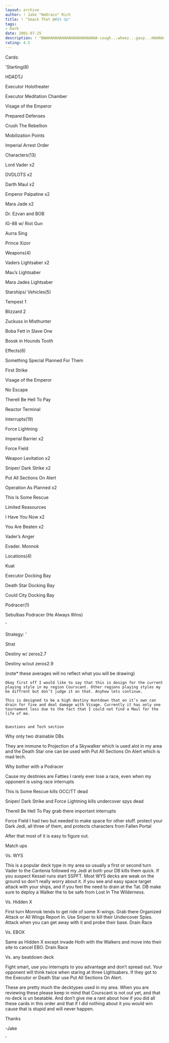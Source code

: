 ```yaml
---
layout: archive
author: ! Jake "NeDraco" Rich
title: ! "Smack That @#$% Up"
tags:
- Dark
date: 2001-07-25
description: ! "BWAHAHAHAHAHAHAHAHAHAHAHA-cough...wheez...gasp...HAHAHAHAHAHAHAHAHAHAHAHAHA"
rating: 4.5
---
```

Cards: 

'Starting(8)

HDADTJ

Executor Holotheater

Executor Meditation Chamber

Visage of the Emperor

Prepared Defenses

Crush The Rebellion

Mobilization Points

Imperial Arrest Order


Characters(13)

Lord Vader x2

DVDLOTS x2

Darth Maul x2

Emperor Palpatine x2

Mara Jade x2

Dr. Ezvan and BOB

IG-88 w/ Riot Gun

Aurra Sing

Prince Xizor


Weapons(4)

Vaders Lightsaber x2

Mau’s Lightsaber

Mara Jades Lightsaber


Starships/ Vehicles(5)

Tempest 1

Blizzard 2

Zuckuss in Misthunter

Boba Fett in Slave One

Bossk in Hounds Tooth


Effects(6)

Something Special Planned For Them

First Strike

Visage of the Emperor

No Escape

Therell Be Hell To Pay

Reactor Terminal


Interrupts(19)

Force Lightning

Imperial Barrier x2

Force Field

Weapon Levitation x2

Sniper/ Dark Strike x2

Put All Sections On Alert

Operation As Planned x2

This Is Some Rescue

Limited Reasources

I Have You Now x2

You Are Beaten x2

Vader’s Anger

Evader. Monnok


Locations(4)

Kuat

Executor Docking Bay

Death Star Docking Bay

Could City Docking Bay


Podracer(1)

Sebulbas Podracer (He Always Wins)

'

Strategy: '

Strat 

Destiny w/ zeros2.7

Destiny w/out zeros2.9

(note* these averages will no reflect what you will be drawing)


	Okay first off I would like to say that this is design for the current playing style in my region Courscant. Other regions playing styles my be diffrent but don’t judge it on that. Anyhow lets continue.

	This is designed to be a high destiny Huntdown that on it’s own can drain for five and deal damage with Visage. Currently it has only one tournament loss due to the fact that I could not find a Maul for the life of me.


	Questions and Tech section

Why only two drainable DBs

They are immune to Projection of a Skywalker which is used alot in my area and the Death Star one can be used with Put All Sections On Alert which is mad tech.


Why bother with a Podracer

Cause my destinies are Fatties I rarely ever lose a race, even when my opponent is using race interrupts


This Is Some Rescue kills OCC/TT dead


Sniper/ Dark Strike and Force Lightning kills undercover spys dead


Therell Be Hell To Pay grab there important interrupts


Force Field I had two but needed to make space for other stuff. protect your Dark Jedi, all three of them, and protects characters from Fallen Portal


After that most of it is easy to figure out.


Match ups


Vs. WYS

 This is a popular deck type in my area so usually a first or second turn Vader to the Cantenia followed my Jedi at both your DB kills them quick. If you suspect Kessel runs start SSPFT. Most WYS decks are weak on the ground so don’t really worry about it. if you see and easy space target attack with your ships, and if you feel the need to drain at the Tat. DB make sure to deploy a Walker  the to be safe from Lost In The Wilderness.


Vs. Hidden X

First turn Monnok tends to get ride of some X-wings. Grab there Organized Attack or All Wings Report In. Use Sniper to kill their Undercover Spies. Attack when you can get away with it and probe their base. Drain Race


Vs. EBOX

Same as Hidden X except invade Hoth with the Walkers and move into their site to cancel EBO. Drain Race


Vs. any beatdown deck

Fight smart, use you interrupts to you advantage and don’t spread out. Your opponent will think twice when staring at three Lightsabers. If they got to the Executor or Death Star  use Put All Sections On Alert.


These are pretty much the decktypes used in my area. When you are reviewing these please keep in mind that Courscant is not out yet, and that no deck is un beatable. And don’t give me a  rant about how if you did all these cards in this order and that if I did nothing about it you would win cause that is stupid and will never happen.


Thanks 

-Jake


'